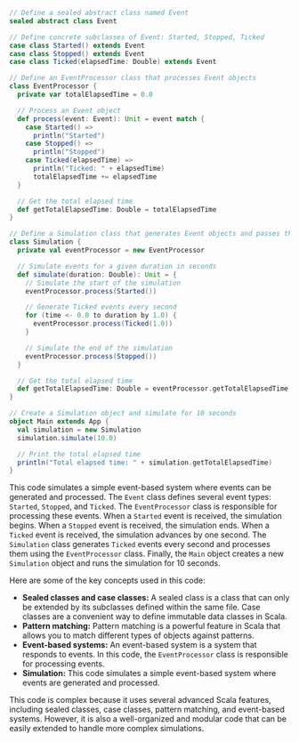```scala
// Define a sealed abstract class named Event
sealed abstract class Event

// Define concrete subclasses of Event: Started, Stopped, Ticked
case class Started() extends Event
case class Stopped() extends Event
case class Ticked(elapsedTime: Double) extends Event

// Define an EventProcessor class that processes Event objects
class EventProcessor {
  private var totalElapsedTime = 0.0

  // Process an Event object
  def process(event: Event): Unit = event match {
    case Started() =>
      println("Started")
    case Stopped() =>
      println("Stopped")
    case Ticked(elapsedTime) =>
      println("Ticked: " + elapsedTime)
      totalElapsedTime += elapsedTime
  }

  // Get the total elapsed time
  def getTotalElapsedTime: Double = totalElapsedTime
}

// Define a Simulation class that generates Event objects and passes them to EventProcessor
class Simulation {
  private val eventProcessor = new EventProcessor

  // Simulate events for a given duration in seconds
  def simulate(duration: Double): Unit = {
    // Simulate the start of the simulation
    eventProcessor.process(Started())

    // Generate Ticked events every second
    for (time <- 0.0 to duration by 1.0) {
      eventProcessor.process(Ticked(1.0))
    }

    // Simulate the end of the simulation
    eventProcessor.process(Stopped())
  }

  // Get the total elapsed time
  def getTotalElapsedTime: Double = eventProcessor.getTotalElapsedTime
}

// Create a Simulation object and simulate for 10 seconds
object Main extends App {
  val simulation = new Simulation
  simulation.simulate(10.0)

  // Print the total elapsed time
  println("Total elapsed time: " + simulation.getTotalElapsedTime)
}
```
This code simulates a simple event-based system where events can be generated and processed. The `Event` class defines several event types: `Started`, `Stopped`, and `Ticked`. The `EventProcessor` class is responsible for processing these events. When a `Started` event is received, the simulation begins. When a `Stopped` event is received, the simulation ends. When a `Ticked` event is received, the simulation advances by one second. The `Simulation` class generates `Ticked` events every second and processes them using the `EventProcessor` class. Finally, the `Main` object creates a new `Simulation` object and runs the simulation for 10 seconds.

Here are some of the key concepts used in this code:

* **Sealed classes and case classes:** A sealed class is a class that can only be extended by its subclasses defined within the same file. Case classes are a convenient way to define immutable data classes in Scala.
* **Pattern matching:** Pattern matching is a powerful feature in Scala that allows you to match different types of objects against patterns.
* **Event-based systems:** An event-based system is a system that responds to events. In this code, the `EventProcessor` class is responsible for processing events.
* **Simulation:** This code simulates a simple event-based system where events are generated and processed.

This code is complex because it uses several advanced Scala features, including sealed classes, case classes, pattern matching, and event-based systems. However, it is also a well-organized and modular code that can be easily extended to handle more complex simulations.